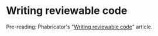 # Writing reviewable code

Pre-reading: Phabricator's "[Writing reviewable code](https://secure.phabricator.com/book/phabflavor/article/writing_reviewable_code/)" article.


